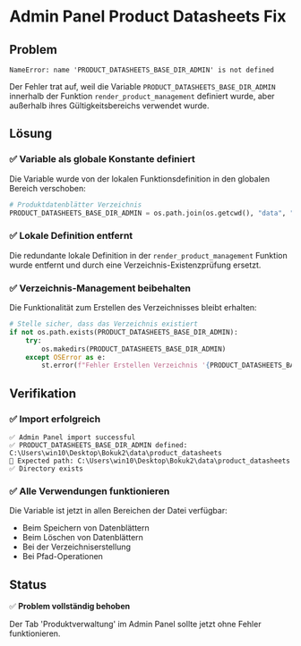 # Admin Panel Product Datasheets Fix

## Problem

```
NameError: name 'PRODUCT_DATASHEETS_BASE_DIR_ADMIN' is not defined
```

Der Fehler trat auf, weil die Variable `PRODUCT_DATASHEETS_BASE_DIR_ADMIN` innerhalb der Funktion `render_product_management` definiert wurde, aber außerhalb ihres Gültigkeitsbereichs verwendet wurde.

## Lösung

### ✅ Variable als globale Konstante definiert

Die Variable wurde von der lokalen Funktionsdefinition in den globalen Bereich verschoben:

```python
# Produktdatenblätter Verzeichnis
PRODUCT_DATASHEETS_BASE_DIR_ADMIN = os.path.join(os.getcwd(), "data", "product_datasheets")
```

### ✅ Lokale Definition entfernt

Die redundante lokale Definition in der `render_product_management` Funktion wurde entfernt und durch eine Verzeichnis-Existenzprüfung ersetzt.

### ✅ Verzeichnis-Management beibehalten

Die Funktionalität zum Erstellen des Verzeichnisses bleibt erhalten:

```python
# Stelle sicher, dass das Verzeichnis existiert
if not os.path.exists(PRODUCT_DATASHEETS_BASE_DIR_ADMIN):
    try:
        os.makedirs(PRODUCT_DATASHEETS_BASE_DIR_ADMIN)
    except OSError as e:
        st.error(f"Fehler Erstellen Verzeichnis '{PRODUCT_DATASHEETS_BASE_DIR_ADMIN}': {e}")
```

## Verifikation

### ✅ Import erfolgreich

```
✅ Admin Panel import successful
✅ PRODUCT_DATASHEETS_BASE_DIR_ADMIN defined: C:\Users\win10\Desktop\Bokuk2\data\product_datasheets
📁 Expected path: C:\Users\win10\Desktop\Bokuk2\data\product_datasheets
✅ Directory exists
```

### ✅ Alle Verwendungen funktionieren

Die Variable ist jetzt in allen Bereichen der Datei verfügbar:

- Beim Speichern von Datenblättern
- Beim Löschen von Datenblättern  
- Bei der Verzeichniserstellung
- Bei Pfad-Operationen

## Status

✅ **Problem vollständig behoben**

Der Tab 'Produktverwaltung' im Admin Panel sollte jetzt ohne Fehler funktionieren.
